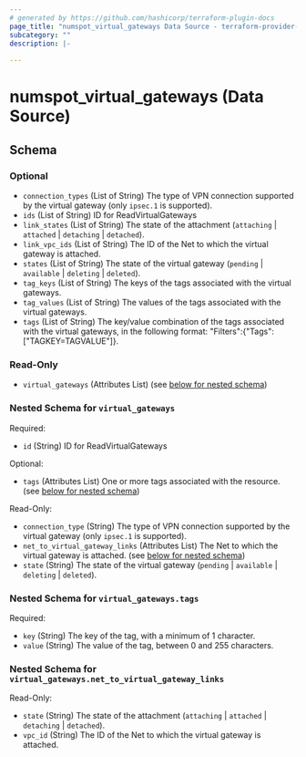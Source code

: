 ```yaml
---
# generated by https://github.com/hashicorp/terraform-plugin-docs
page_title: "numspot_virtual_gateways Data Source - terraform-provider-numspot"
subcategory: ""
description: |-
  
---
```


# numspot_virtual_gateways (Data Source)





<!-- schema generated by tfplugindocs -->
## Schema

### Optional

- `connection_types` (List of String) The type of VPN connection supported by the virtual gateway (only `ipsec.1` is supported).
- `ids` (List of String) ID for ReadVirtualGateways
- `link_states` (List of String) The state of the attachment (`attaching` \| `attached` \| `detaching` \| `detached`).
- `link_vpc_ids` (List of String) The ID of the Net to which the virtual gateway is attached.
- `states` (List of String) The state of the virtual gateway (`pending` \| `available` \| `deleting` \| `deleted`).
- `tag_keys` (List of String) The keys of the tags associated with the virtual gateways.
- `tag_values` (List of String) The values of the tags associated with the virtual gateways.
- `tags` (List of String) The key/value combination of the tags associated with the virtual gateways, in the following format: "Filters":{"Tags":["TAGKEY=TAGVALUE"]}.

### Read-Only

- `virtual_gateways` (Attributes List) (see [below for nested schema](#nestedatt--virtual_gateways))

<a id="nestedatt--virtual_gateways"></a>
### Nested Schema for `virtual_gateways`

Required:

- `id` (String) ID for ReadVirtualGateways

Optional:

- `tags` (Attributes List) One or more tags associated with the resource. (see [below for nested schema](#nestedatt--virtual_gateways--tags))

Read-Only:

- `connection_type` (String) The type of VPN connection supported by the virtual gateway (only `ipsec.1` is supported).
- `net_to_virtual_gateway_links` (Attributes List) The Net to which the virtual gateway is attached. (see [below for nested schema](#nestedatt--virtual_gateways--net_to_virtual_gateway_links))
- `state` (String) The state of the virtual gateway (`pending` \| `available` \| `deleting` \| `deleted`).

<a id="nestedatt--virtual_gateways--tags"></a>
### Nested Schema for `virtual_gateways.tags`

Required:

- `key` (String) The key of the tag, with a minimum of 1 character.
- `value` (String) The value of the tag, between 0 and 255 characters.


<a id="nestedatt--virtual_gateways--net_to_virtual_gateway_links"></a>
### Nested Schema for `virtual_gateways.net_to_virtual_gateway_links`

Read-Only:

- `state` (String) The state of the attachment (`attaching` \| `attached` \| `detaching` \| `detached`).
- `vpc_id` (String) The ID of the Net to which the virtual gateway is attached.
